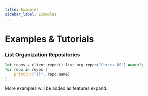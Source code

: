 ```yaml
---
title: Examples
sidebar_label: Examples
---
```


# Examples & Tutorials

### List Organization Repositories
```rust
let repos = client.repos().list_org_repos("Cortex-OS").await?;
for repo in repos {
    println!("{}", repo.name);
}
```

More examples will be added as features expand.

```